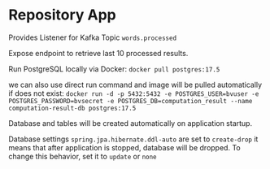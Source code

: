 # Repository App

Provides Listener for Kafka Topic `words.processed`

Expose endpoint to retrieve last 10 processed results.

Run PostgreSQL locally via Docker:
```docker pull postgres:17.5```

we can also use direct run command and image will be pulled automatically if does not exist:
```docker run -d -p 5432:5432 -e POSTGRES_USER=bvuser -e POSTGRES_PASSWORD=bvsecret -e POSTGRES_DB=computation_result --name computation-result-db postgres:17.5```

Database and tables will be created automatically on application startup.

Database settings ```spring.jpa.hibernate.ddl-auto``` are set to ```create-drop``` it means that after application is
stopped, database will be dropped. To change this behavior, set it to ```update``` or ```none```
